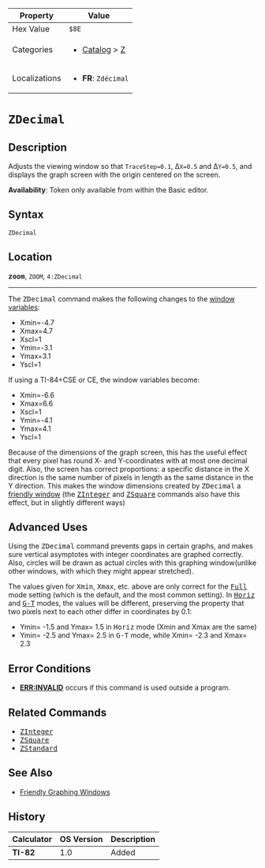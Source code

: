 | Property      | Value |
|---------------|-------|
| Hex Value     | `$8E`|
| Categories    | <ul><li>[Catalog](<../categories/Catalog.md>) > [Z](<../categories/Catalog.md#Z>)</li></ul> |
| Localizations | <ul><li><b>FR</b>: `Zdécimal`</li></ul> |

# `ZDecimal`

## Description
Adjusts the viewing window so that `TraceStep=0.1`, Δ`X=0.5` and Δ`Y=0.5`, and displays the graph screen with the origin centered on the screen.


<b>Availability</b>: Token only available from within the Basic editor.

## Syntax
`ZDecimal`

## Location
<tt><kbd><b>zoom</b></kbd></tt>, `ZOOM`, `4:ZDecimal`
<hr>

The <tt>ZDecimal</tt> command makes the following changes to the [window variables](/system-variables#window):

*   Xmin=-4.7
*   Xmax=4.7
*   Xscl=1
*   Ymin=-3.1
*   Ymax=3.1
*   Yscl=1

If using a TI-84+CSE or CE, the window variables become:

*   Xmin=-6.6
*   Xmax=6.6
*   Xscl=1
*   Ymin=-4.1
*   Ymax=4.1
*   Yscl=1

Because of the dimensions of the graph screen, this has the useful effect that every pixel has round X- and Y-coordinates with at most one decimal digit. Also, the screen has correct proportions: a specific distance in the X direction is the same number of pixels in length as the same distance in the Y direction. This makes the window dimensions created by <tt>ZDecimal</tt> a [friendly window](/friendly-window) (the <tt><a href="/zinteger">ZInteger</a></tt> and <tt><a href="/zsquare">ZSquare</a></tt> commands also have this effect, but in slightly different ways)

## Advanced Uses

Using the <tt>ZDecimal</tt> command prevents gaps in certain graphs, and makes sure vertical asymptotes with integer coordinates are graphed correctly. Also, circles will be drawn as actual circles with this graphing window(unlike other windows, with which they might appear stretched).

The values given for <tt>Xmin</tt>, <tt>Xmax</tt>, etc. above are only correct for the <tt><a href="/full">Full</a></tt> mode setting (which is the default, and the most common setting). In <tt><a href="/horiz">Horiz</a></tt> and <tt><a href="/g-t">G-T</a></tt> modes, the values will be different, preserving the property that two pixels next to each other differ in coordinates by 0.1:

*   Ymin= -1.5 and Ymax= 1.5 in <tt>Horiz</tt> mode (Xmin and Xmax are the same)
*   Ymin= -2.5 and Ymax= 2.5 in <tt>G-T</tt> mode, while Xmin= -2.3 and Xmax= 2.3

## Error Conditions

*   **[ERR:INVALID](/errors#invalid)** occurs if this command is used outside a program.

## Related Commands

*   <tt><a href="/zinteger">ZInteger</a></tt>
*   <tt><a href="/zsquare">ZSquare</a></tt>
*   <tt><a href="/zstandard">ZStandard</a></tt>

## See Also

*   [Friendly Graphing Windows](/friendly-window)

## History
| Calculator | OS Version | Description |
|------------|------------|-------------|
| <b>TI-82</b> | 1.0 | Added |


